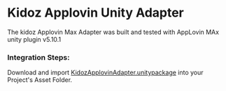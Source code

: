 # Kidoz Applovin Unity Adapter

The kidoz Applovin Max Adapter was built and tested with AppLovin MAx unity plugin v5.10.1

### Integration Steps:

Download and import [KidozApplovinAdapter.unitypackage](/Mediation/AppLovin%20Max%20Adapter/Unity/KidozApplovinAdapter.unitypackage) into your Project's Asset Folder.


